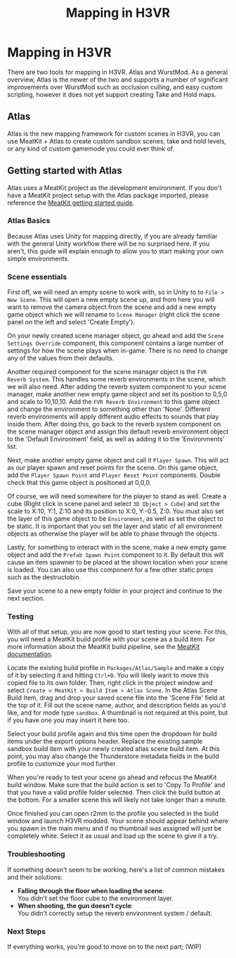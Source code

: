 ﻿---
layout: default
title: Mapping in H3VR
parent: Making Mods
has_children: true
---

# Mapping in H3VR
There are two tools for mapping in H3VR. Atlas and WurstMod.
As a general overview, Atlas is the newer of the two and supports a number
of significant improvements over WurstMod such as occlusion culling, and easy
custom scripting, however it does not yet support creating Take and Hold maps.

## Atlas
Atlas is the new mapping framework for custom scenes in H3VR, you can use MeatKit + Atlas
to create custom sandbox scenes, take and hold levels, or any kind of custom gamemode you
could ever think of.

## Getting started with Atlas
Atlas uses a MeatKit project as the development environment. If you don't have a MeatKit project setup with the Atlas package imported, please reference the [MeatKit getting started guide](../../../meatkit/getting_started/1_setup.md).

### Atlas Basics
Because Atlas uses Unity for mapping directly, if you are already familiar with the general Unity workflow there will be no surprised here. If you aren't, this guide will explain enough to allow you to start making your own simple environments.

### Scene essentials
First off, we will need an empty scene to work with, so in Unity to to `File > New Scene`.
This will open a new empty scene up, and from here you will want to remove the camera object
from the scene and add a new empty game object which we will rename to `Scene Manager` (right
click the scene panel on the left and select 'Create Empty').

On your newly created scene manager object, go ahead and add the `Scene Settings Override`
component, this component contains a large number of settings for how the scene plays when
in-game. There is no need to change any of the values from their defaults.

Another required component for the scene manager object is the `FVR Reverb System`. This handles
some reverb environments in the scene, which we will also need. After adding the reverb system
component to your scene manager, make another new empty game object and set its position to 0,5,0
and scale to 10,10,10. Add the `FVR Reverb Environment` to this game object and change the environment
to something other than 'None'. Different reverb environments will apply different audio effects to
sounds that play inside them. After doing this, go back to the reverb system component on the scene
manager object and assign this default reverb environment object to the 'Default Environment' field,
as well as adding it to the 'Environments' list.

Next, make another empty game object and call it `Player Spawn`. This will act as our player
spawn and reset points for the scene. On this game object, add the `Player Spawn Point` and
`Player Reset Point` components. Double check that this game object is positioned at 0,0,0.

Of course, we will need somewhere for the player to stand as well. Create a cube (Right click
in scene panel and select `3D Object > Cube`) and set the scale to X:10, Y:1, Z:10 and its
position to X:0, Y:-0.5, Z:0. You must also set the layer of this game object to be `Environment`,
as well as set the object to be static. It is important that you set the layer and static of all
environment objects as otherwise the player will be able to phase through the objects.

Lastly, for something to interact with in the scene, make a new empty game object and add the
`Prefab Spawn Point` component to it. By default this will cause an item spawner to be placed
at the shown location when your scene is loaded. You can also use this component for a few other
static props such as the destructobin.

Save your scene to a new empty folder in your project and continue to the next section.

### Testing
With all of that setup, you are now good to start testing your scene. For this, you will need a
MeatKit build profile with your scene as a build item. For more information about the MeatKit build
pipeline, see the [MeatKit documentation](../../../meatkit/intro.md).

Locate the existing build profile in `Packages/Atlas/Sample` and make a copy of it by selecting it
and hitting `Ctrl+D`. You will likely want to move this copied file to its own folder. Then, right
click in the project window and select `Create > MeatKit > Build Item > Atlas Scene`. In the Atlas
Scene Build Item, drag and drop your saved scene file into the 'Scene File' field at the top of it.
Fill out the scene name, author, and description fields as you'd like, and for mode type `sandbox`.
A thumbnail is not required at this point, but if you have one you may insert it here too. 

Select your build profile again and this time open the dropdown for build items under the export
options header. Replace the existing sample sandbox build item with your newly created atlas scene
build item. At this point, you may also change the Thunderstore metadata fields in the build profile
to customize your mod further.

When you're ready to test your scene go ahead and refocus the MeatKit build window. Make sure that
the build action is set to 'Copy To Profile' and that you have a valid profile folder selected. Then
click the build button at the bottom. For a smaller scene this will likely not take longer than a minute.

Once finished you can open r2mm to the profile you selected in the build window and launch H3VR modded.
Your scene should appear behind where you spawn in the main menu and if no thumbnail was assigned will
just be completely white. Select it as usual and load up the scene to give it a try.

### Troubleshooting
If something doesn't seem to be working, here's a list of common mistakes and their solutions:
* **Falling through the floor when loading the scene**:  
  You didn't set the floor cube to the environment layer.
* **When shooting, the gun doesn't cycle**:  
  You didn't correctly setup the reverb environment system / default.

### Next Steps
If everything works, you're good to move on to the next part; (WIP)

